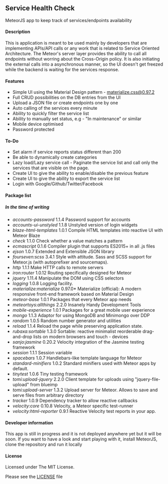 ## Service Health Check
MeteorJS app to keep track of services/endpoints availability

#### Description
This is application is meant to be used mainly by developers that are implementing APIs/API calls or any work that is related to Service Oriented Architecture. The Meteor's server layer provides the ability to call all endpoints without worring about the Cross-Origin policy. It is also initiating the external calls into a asynchronous manner, so the UI doesn't get freezed while the backend is waiting for the services response.

#### Features
- Simple UI using the Material Design pattern - materialize.css@0.97.2
- Full CRUD possibilities on the DB entries from the UI
- Upload a JSON file or create endpoints one by one
- Auto calling of the services every minute
- Ability to quickly filter the service list
- Ability to manually set status, e.g - "In maintenance" or similar
- Mobile device optimised
- Password protected


#### To-Do
- Set alarm if service reports status different than 200
- Be able to dynamically create categories
- Lazy load/Lazy service call - Paginate the service list and call only the services that are visible on the page.
- Create UI to give the ability to enable/disable the previous feature
- Create UI to give the ability to export the service list
- Login with Google/Github/Twitter/Facebook


#### Package list
##### _In the time of writing_

- _accounts-password_        1.1.4  Password support for accounts
- _accounts-ui-unstyled_     1.1.8  Unstyled version of login widgets
- _blaze-html-templates_     1.0.1  Compile HTML templates into reactive UI with Meteor Blaze
- _check_                    1.1.0  Check whether a value matches a pattern
- _ecmascript_               0.1.6  Compiler plugin that supports ES2015+ in all .js files
- _ejson_                    1.0.7  Extended and Extensible JSON library
- _fourseven:scss_           3.4.1  Style with attitude. Sass and SCSS support for Meteor.js (with autoprefixer and sourcemaps).
- _http_                     1.1.1  Make HTTP calls to remote servers
- _iron:router_              1.0.12  Routing specifically designed for Meteor
- _jquery_                   1.11.4  Manipulate the DOM using CSS selectors
- _logging_                  1.0.8  Logging facility.
- _materialize:materialize_  0.97.0* Materialize (official): A modern responsive front-end framework based on Material Design
- _meteor-base_              1.0.1  Packages that every Meteor app needs
- _meteortoys:allthings_     2.2.0  Insanely Handy Development Tools
- _mobile-experience_        1.0.1  Packages for a great mobile user experience
- _mongo_                    1.1.3  Adaptor for using MongoDB and Minimongo over DDP
- _random_                   1.0.5  Random number generator and utilities
- _reload_                   1.1.4  Reload the page while preserving application state.
- _rubaxa:sortable_          1.3.0  Sortable: reactive minimalist reorderable drag-and-drop lists on modern browsers and touch - devices
- _sanjo:jasmine_            0.20.2  Velocity integration of the Jasmine testing framework
- _session_                  1.1.1  Session variable
- _spacebars_                1.0.7  Handlebars-like template language for Meteor
- _standard-minifiers_       1.0.2  Standard minifiers used with Meteor apps by default.
- _tinytest_                 1.0.6  Tiny testing framework
- _tomi:upload-jquery_       2.2.0  Client template for uploads using "jquery-file-upload" from blueimp
- _tomi:upload-server_       1.3.2  Upload server for Meteor. Allows to save and serve files from arbitrary directory
- _tracker_                  1.0.9  Dependency tracker to allow reactive callbacks
- _velocity:core_            0.10.8  Velocity, a Meteor specific test-runner
- _velocity:html-reporter_   0.9.1  Reactive Velocity test reports in your app.


#### Developer information
This app is still in progress and it is not deployed anywhere yet but it will be soon. If you want to have a look and start playing with it, install MeteorJS, clone the repository and run it locally


#### License
Licensed under The MIT License.

Please see the [LICENSE](https://github.com/MomchilGorchev/meteor-service-health/blob/master/LICENSE.md) file
